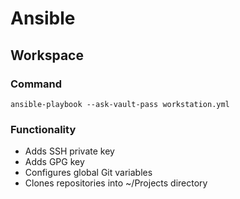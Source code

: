 # Ansible

## Workspace

### Command
``` 
ansible-playbook --ask-vault-pass workstation.yml 
```
### Functionality
* Adds SSH private key
* Adds GPG key
* Configures global Git variables
* Clones repositories into ~/Projects directory
